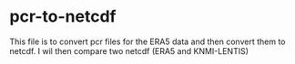 # pcr-to-netcdf
 This file is to convert pcr files for the ERA5 data and then convert them to netcdf. I wil then compare two netcdf (ERA5 and KNMI-LENTIS)
